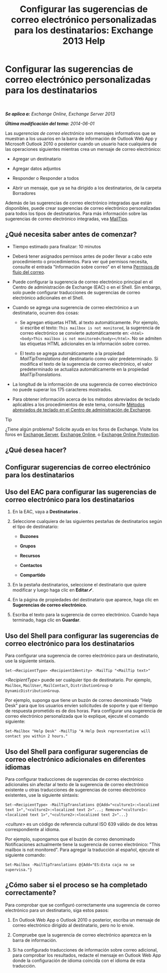 ﻿---
title: 'Configurar las sugerencias de correo electrónico personalizadas para los destinatarios: Exchange 2013 Help'
TOCTitle: Configurar las sugerencias de correo electrónico personalizadas para los destinatarios
ms:assetid: df8ee7ae-2486-4890-b057-cda87b4cb1ec
ms:mtpsurl: https://technet.microsoft.com/es-es/library/Dd638199(v=EXCHG.150)
ms:contentKeyID: 52061890
ms.date: 04/23/2018
mtps_version: v=EXCHG.150
ms.translationtype: HT
---

# Configurar las sugerencias de correo electrónico personalizadas para los destinatarios

 

_**Se aplica a:** Exchange Online, Exchange Server 2013_

_**Última modificación del tema:** 2014-06-01_

Las *sugerencias de correo electrónico* son mensajes informativos que se muestran a los usuarios en la barra de información de Outlook Web App y Microsoft Outlook 2010 o posterior cuando un usuario hace cualquiera de las operaciones siguientes mientras crea un mensaje de correo electrónico:

  - Agregar un destinatario

  - Agregar datos adjuntos

  - Responder o Responder a todos

  - Abrir un mensaje, que ya se ha dirigido a los destinatarios, de la carpeta Borradores

Además de las sugerencias de correo electrónico integradas que están disponibles, puede crear sugerencias de correo electrónico personalizadas para todos los tipos de destinatarios. Para más información sobre las sugerencias de correo electrónico integradas, vea [MailTips](mailtips-exchange-2013-help.md).

## ¿Qué necesita saber antes de comenzar?

  - Tiempo estimado para finalizar: 10 minutos

  - Deberá tener asignados permisos antes de poder llevar a cabo este procedimiento o procedimientos. Para ver qué permisos necesita, consulte el entrada "Información sobre correo" en el tema [Permisos de flujo del correo](mail-flow-permissions-exchange-2013-help.md).

  - Puede configurar la sugerencia de correo electrónico principal en el Centro de administración de Exchange (EAC) o en el Shell. Sin embargo, solo puede configurar traducciones de sugerencias de correo electrónico adicionales en el Shell.

  - Cuando se agrega una sugerencia de correo electrónico a un destinatario, ocurren dos cosas:
    
      - Se agregan etiquetas HTML al texto automáticamente. Por ejemplo, si escribe el texto: `This mailbox is not monitored`, la sugerencia de correo electrónico se convierte automáticamente en: `<html><body>This mailbox is not monitored</body></html>`. No se admiten las etiquetas HTML adicionales en la información sobre correo.
    
      - El texto se agrega automáticamente a la propiedad *MailTipTranslations* del destinatario como valor predeterminado. Si modifica el texto de la sugerencia de correo electrónico, el valor predeterminado se actualiza automáticamente en la propiedad *MailTipTranslations*.

  - La longitud de la información de una sugerencia de correo electrónico no puede superar los 175 caracteres mostrados.

  - Para obtener información acerca de los métodos abreviados de teclado aplicables a los procedimientos de este tema, consulte [Métodos abreviados de teclado en el Centro de administración de Exchange](keyboard-shortcuts-in-the-exchange-admin-center-exchange-online-protection-help.md).


> [!TIP]
> ¿Tiene algún problema? Solicite ayuda en los foros de Exchange. Visite los foros en <A href="https://go.microsoft.com/fwlink/p/?linkid=60612">Exchange Server</A>, <A href="https://go.microsoft.com/fwlink/p/?linkid=267542">Exchange Online</A>, o <A href="https://go.microsoft.com/fwlink/p/?linkid=285351">Exchange Online Protection</A>.



## ¿Qué desea hacer?

## Configurar sugerencias de correo electrónico para los destinatarios

## Uso del EAC para configurar las sugerencias de correo electrónico para los destinatarios

1.  En la EAC, vaya a **Destinatarios** .

2.  Seleccione cualquiera de las siguientes pestañas de destinatarios según el tipo de destinatario:
    
      - **Buzones**
    
      - **Grupos**
    
      - **Recursos**
    
      - **Contactos**
    
      - **Compartido**

3.  En la pestaña destinatarios, seleccione el destinatario que quiere modificar y luego haga clic en **Editar**![Icono Editar](images/Bb124582.6f53ccb2-1f13-4c02-bea0-30690e6ea71d(EXCHG.150).gif "Icono Editar").

4.  En la página de propiedades del destinatario que aparece, haga clic en **Sugerencias de correo electrónico**.

5.  Escriba el texto para la sugerencia de correo electrónico. Cuando haya terminado, haga clic en **Guardar**.

## Uso del Shell para configurar las sugerencias de correo electrónico para los destinatarios

Para configurar una sugerencia de correo electrónico para un destinatario, use la siguiente sintaxis.

    Set-<RecipientType> <RecipientIdentity> -MailTip "<MailTip text>"

*\<RecipientType\>* puede ser cualquier tipo de destinatario. Por ejemplo, `Mailbox`, `MailUser`, `MailContact`, `DistributionGroup` o `DynamicDistributionGroup`.

Por ejemplo, suponga que tiene un buzón de correo denominado "Help Desk" para que los usuarios envíen solicitudes de soporte y que el tiempo de respuesta prometido es de dos horas. Para configurar una sugerencia de correo electrónico personalizada que lo explique, ejecute el comando siguiente:

    Set-Mailbox "Help Desk" -MailTip "A Help Desk representative will contact you within 2 hours."

## Uso del Shell para configurar sugerencias de correo electrónico adicionales en diferentes idiomas

Para configurar traducciones de sugerencias de correo electrónico adicionales sin afectar al texto de la sugerencia de correo electrónico existente u otras traducciones de sugerencias de correo electrónico existentes, use la siguiente sintaxis:

    Set-<RecipientType> -MailTipTranslations @{Add="<culture1>:<localized text 1>","<culture2>:<localized text 2>"...; Remove="<culture1>:<localized text 1>","<culture2>:<localized text 2>"...}

*\<culture\>* es un código de referencia cultural ISO 639 válido de dos letras correspondiente al idioma.

Por ejemplo, supongamos que el buzón de correo denominado Notificaciones actualmente tiene la sugerencia de correo electrónico: "This mailbox is not monitored". Para agregar la traducción al español, ejecute el siguiente comando:

    Set-Mailbox -MailTipTranslations @{Add="ES:Esta caja no se supervisa."}

## ¿Cómo saber si el proceso se ha completado correctamente?

Para comprobar que se configuró correctamente una sugerencia de correo electrónico para un destinatario, siga estos pasos:

1.  En Outlook Web App o Outlook 2010 o posterior, escriba un mensaje de correo electrónico dirigido al destinatario, pero no lo envíe.

2.  Compruebe que la sugerencia de correo electrónico aparezca en la barra de información.

3.  Si ha configurado traducciones de información sobre correo adicional, para comprobar los resultados, redacte el mensaje en Outlook Web App donde la configuración de idioma coincida con el idioma de esta traducción.

